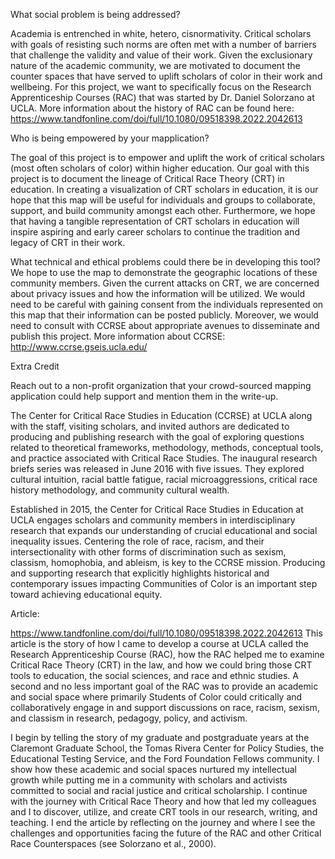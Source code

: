 What social problem is being addressed?

Academia is entrenched in white, hetero, cisnormativity. Critical scholars with goals of resisting such norms are often met with a number of barriers that challenge the validity and value of their work. Given the exclusionary nature of the academic community, we are motivated to document the counter spaces that have served to uplift scholars of color in their work and wellbeing. For this project, we want to specifically focus on the Research Apprenticeship Courses (RAC) that was started by Dr. Daniel Solorzano at UCLA. More information about the history of RAC can be found here: https://www.tandfonline.com/doi/full/10.1080/09518398.2022.2042613

Who is being empowered by your mapplication?

The goal of this project is to empower and uplift the work of critical scholars (most often scholars of color) within higher education. Our goal with this project is to document the lineage of Critical Race Theory (CRT) in education. In creating a visualization of CRT scholars in education, it is our hope that this map will be useful for individuals and groups to collaborate, support, and build community amongst each other. Furthermore, we hope that having a tangible representation of CRT scholars in education will inspire aspiring and early career scholars to continue the tradition and legacy of CRT in their work.

What technical and ethical problems could there be in developing this tool?
We hope to use the map to demonstrate the geographic locations of these community members. Given the current attacks on CRT, we are concerned about privacy issues and how the information will be utilized. We would need to be careful with gaining consent from the individuals represented on this map that their information can be posted publicly. Moreover, we would need to consult with CCRSE about appropriate avenues to disseminate and publish this project. More information about CCRSE: http://www.ccrse.gseis.ucla.edu/ 

Extra Credit

Reach out to a non-profit organization that your crowd-sourced mapping application could help support and mention them in the write-up.

The Center for Critical Race Studies in Education (CCRSE) at UCLA along with the staff, visiting scholars, and invited authors are dedicated to producing and publishing research with the goal of exploring questions related to theoretical frameworks, methodology, methods, conceptual tools, and practice associated with Critical Race Studies. The inaugural research briefs series was released in June 2016 with five issues.  They explored cultural intuition, racial battle fatigue, racial microaggressions, critical race history methodology, and community cultural wealth.

Established in 2015, the Center for Critical Race Studies in Education at UCLA engages scholars and community members in interdisciplinary research that expands our understanding of crucial educational and social inequality issues. Centering the role of race, racism, and their intersectionality with other forms of discrimination such as sexism, classism, homophobia, and ableism, is key to the CCRSE mission. Producing and supporting research that explicitly highlights historical and contemporary issues impacting Communities of Color is an important step toward achieving educational equity.

Article: 

https://www.tandfonline.com/doi/full/10.1080/09518398.2022.2042613
This article is the story of how I came to develop a course at UCLA called the Research Apprenticeship Course (RAC), how the RAC helped me to examine Critical Race Theory (CRT) in the law, and how we could bring those CRT tools to education, the social sciences, and race and ethnic studies. A second and no less important goal of the RAC was to provide an academic and social space where primarily Students of Color could critically and collaboratively engage in and support discussions on race, racism, sexism, and classism in research, pedagogy, policy, and activism.

I begin by telling the story of my graduate and postgraduate years at the Claremont Graduate School, the Tomas Rivera Center for Policy Studies, the Educational Testing Service, and the Ford Foundation Fellows community. I show how these academic and social spaces nurtured my intellectual growth while putting me in a community with scholars and activists committed to social and racial justice and critical scholarship. I continue with the journey with Critical Race Theory and how that led my colleagues and I to discover, utilize, and create CRT tools in our research, writing, and teaching. I end the article by reflecting on the journey and where I see the challenges and opportunities facing the future of the RAC and other Critical Race Counterspaces (see Solorzano et al., 2000).
